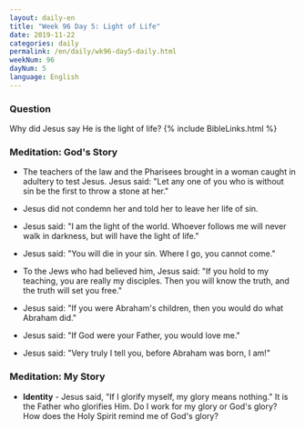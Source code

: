 ```yaml
---
layout: daily-en
title: "Week 96 Day 5: Light of Life"
date: 2019-11-22 
categories: daily
permalink: /en/daily/wk96-day5-daily.html
weekNum: 96
dayNum: 5
language: English
---
```


### Question     
Why did Jesus say He is the light of life?
{% include BibleLinks.html %} 

### Meditation: God's Story   
+ The teachers of the law and the Pharisees brought in a woman caught in adultery to test Jesus. Jesus said: "Let any one of you who is without sin be the first to throw a stone at her." 

+ Jesus did not condemn her and told her to leave her life of sin. 

+ Jesus said: "I am the light of the world. Whoever follows me will never walk in darkness, but will have the light of life." 

+ Jesus said: "You will die in your sin. Where I go, you cannot come." 

+ To the Jews who had believed him, Jesus said: "If you hold to my teaching, you are really my disciples. Then you will know the truth, and the truth will set you free." 

+ Jesus said: "If you were Abraham's children, then you would do what Abraham did." 

+ Jesus said: "If God were your Father, you would love me." 

+ Jesus said: "Very truly I tell you, before Abraham was born, I am!" 

### Meditation: My Story   
+ **Identity** - Jesus said, "If I glorify myself, my glory means nothing." It is the Father who glorifies Him. Do I work for my glory or God's glory? How does the Holy Spirit remind me of God's glory?
